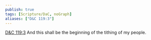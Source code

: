 ```yaml
---
publish: true
tags: [Scripture/DaC, noGraph]
aliases: ["D&C 119:3"]
---
```

[D&C 119:3](https://churchofjesuschrist.org/study/scriptures/dc-testament/dc/119?lang=eng&id=p3#p3) And this shall be the beginning of the tithing of my people.
